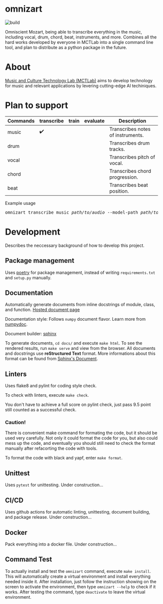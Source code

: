 # omnizart

![build](https://github.com/Music-and-Culture-Technology-Lab/omnizart/workflows/general-check/badge.svg)

Omniscient Mozart, being able to transcribe everything in the music, including vocal, drum, chord, beat, instruments, and more.
Combines all the hard works developed by everyone in MCTLab into a single command line tool, and plan to distribute as a python package in the future.

# About
[Music and Culture Technology Lab (MCTLab)](https://sites.google.com/view/mctl/home) aims to develop technology for music and relevant applications by levering cutting-edge AI techiniques.

# Plan to support
| Commands | transcribe         | train | evaluate | Description                       |
|----------|--------------------|-------|----------|-----------------------------------|
| music    | :heavy_check_mark: |       |          | Transcribes notes of instruments. |
| drum     |                    |       |          | Transcribes drum tracks.          |
| vocal    |                    |       |          | Transcribes pitch of vocal.       |
| chord    |                    |       |          | Transcribes chord progression.    |
| beat     |                    |       |          | Transcribes beat position.        |

Example usage
<pre>
omnizart transcribe music <i>path/to/audio</i> --model-path <i>path/to/model</i>
</pre>


# Development
Describes the neccessary background of how to develop this project.

## Package management
Uses [poetry](https://python-poetry.org/) for package management, instead of writing `requirements.txt` and `setup.py` manually.

## Documentation
Automatically generate documents from inline docstrings of module, class, and function. 
[Hosted document page](http://140.109.21.96:8000/build/html/index.html)

Documentation style: Follows `numpy` document flavor. Learn more from [numpydoc](https://numpydoc.readthedocs.io/en/latest/format.html).

Document builder: [sphinx](https://www.sphinx-doc.org/en/master/)

To generate documents, `cd docs/` and execute `make html`. To see the rendered results, run `make serve` and view from the browser.
All documents and docstrings use **reStructured Text** format. More informations about this format can be found from 
[Sphinx's Document](https://www.sphinx-doc.org/en/master/usage/restructuredtext/basics.html).

## Linters
Uses flake8 and pylint for coding style check.

To check with linters, execute `make check`.

You don't have to achieve a full score on pylint check, just pass 9.5 point still counted as a successful check.

### Caution!
There is convenient make command for formating the code, but it should be used very carefully.
Not only it could format the code for you, but also could mess up the code, and eventually you should still need
to check the format manually after refacorting the code with tools. 

To format the code with black and yapf, enter `make format`.

## Unittest
Uses `pytest` for unittesting. Under construction...

## CI/CD
Uses github actions for automatic linting, unittesting, document building, and package release. Under construction...

## Docker
Pack everything into a docker file. Under construction...

## Command Test
To actually install and test the `omnizart` command, execute `make install`. This will automatically create a virtual environment and install everything needed inside it. After installation, just follow the instruction showing on the screen to activate the environment, then type `omnizart --help` to check if it works. After testing the command, type `deactivate` to leave the virtual environment. 

